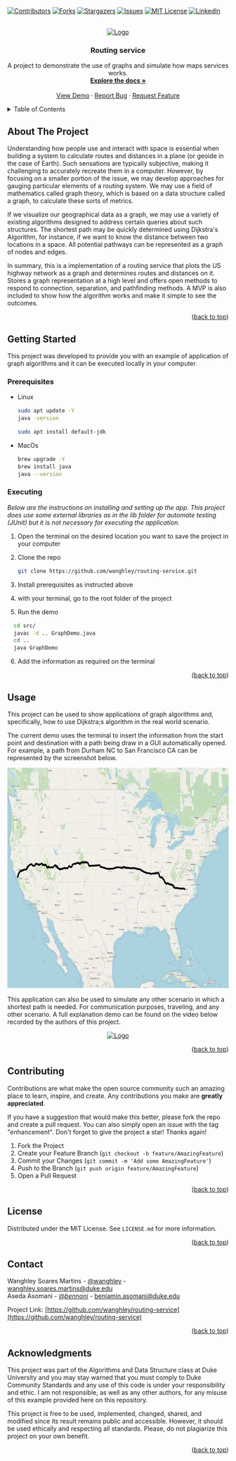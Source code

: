 <!-- Improved compatibility of back to top link: See: https://github.com/othneildrew/Best-README-Template/pull/73 -->
<a name="readme-top"></a>
<!--
*** Thanks for checking out the Best-README-Template. If you have a suggestion
*** that would make this better, please fork the repo and create a pull request
*** or simply open an issue with the tag "enhancement".
*** Don't forget to give the project a star!
*** Thanks again! Now go create something AMAZING! :D
-->



<!-- PROJECT SHIELDS -->
<!--
*** I'm using markdown "reference style" links for readability.
*** Reference links are enclosed in brackets [ ] instead of parentheses ( ).
*** See the bottom of this document for the declaration of the reference variables
*** for contributors-url, forks-url, etc. This is an optional, concise syntax you may use.
*** https://www.markdownguide.org/basic-syntax/#reference-style-links
-->
[![Contributors][contributors-shield]][contributors-url]
[![Forks][forks-shield]][forks-url]
[![Stargazers][stars-shield]][stars-url]
[![Issues][issues-shield]][issues-url]
[![MIT License][license-shield]][license-url]
[![LinkedIn][linkedin-shield]][linkedin-url]



<!-- PROJECT LOGO -->
<br />
<div align="center">
  <a href="https://github.com/wanghley/routing-system">
    <img src="images/logo.jpeg" alt="Logo" height="250">
  </a>

  <h3 align="center">Routing service</h3>

  <p align="center">
    A project to demonstrate the use of graphs and simulate how maps services works.
    <br />
    <a href="https://github.com/wanghley/routing-service"><strong>Explore the docs »</strong></a>
    <br />
    <br />
    <a href="https://github.com/wanghley/routing-service">View Demo</a>
    ·
    <a href="https://github.com/wanghley/routing-service/issues">Report Bug</a>
    ·
    <a href="https://github.com/wanghley/routing-service/issues">Request Feature</a>
  </p>
</div>



<!-- TABLE OF CONTENTS -->
<details>
  <summary>Table of Contents</summary>
  <ol>
    <li>
      <a href="#about-the-project">About The Project</a>
    </li>
    <li>
      <a href="#getting-started">Getting Started</a>
      <ul>
        <li><a href="#prerequisites">Prerequisites</a></li>
        <li><a href="#executing">Executing</a></li>
        <li><a href="#usage">Usage</a></li>
      </ul>
    </li>
    <li><a href="#contributing">Contributing</a></li>
    <li><a href="#license">License</a></li>
    <li><a href="#contact">Contact</a></li>
    <li><a href="#acknowledgments">Acknowledgments</a></li>
  </ol>
</details>



<!-- ABOUT THE PROJECT -->
## About The Project

Understanding how people use and interact with space is essential when building a system to calculate routes and distances in a plane (or geoide in the case of Earth). Such sensations are typically subjective, making it challenging to accurately recreate them in a computer. However, by focusing on a smaller portion of the issue, we may develop approaches for gauging particular elements of a routing system. We may use a field of mathematics called graph theory, which is based on a data structure called a graph, to calculate these sorts of metrics.

If we visualize our geographical data as a graph, we may use a variety of existing algorithms designed to address certain queries about such structures. The shortest path may be quickly determined using Dijkstra's Algorithm, for instance, if we want to know the distance between two locations in a space. All potential pathways can be represented as a graph of nodes and edges.

In summary, this is a implementation of a routing service that plots the US highway network as a graph and determines routes and distances on it. Stores a graph representation at a high level and offers open methods to respond to connection, separation, and pathfinding methods. A MVP is also included to show how the algorithm works and make it simple to see the outcomes.


<p align="right">(<a href="#readme-top">back to top</a>)</p>


## Getting Started

This project was developed to provide you with an example of application of graph algorithms and it can be executed locally in your computer.

### Prerequisites

* Linux
  ```sh
  sudo apt update -Y
  java -version
  ```
  ```sh
  sudo apt install default-jdk
  ```
* MacOs
  ```sh
  brew upgrade -Y
  brew install java
  java --version
  ```


### Executing

_Below are the instructions on installing and setting up the app. This project does use some external libraries as in the lib folder for automate testing (JUnit) but it is not necessary for executing the application._

1. Open the terminal on the desired location you want to save the project in your computer
2. Clone the repo
   ```sh
   git clone https://github.com/wanghley/routing-service.git
   ```
3. Install prerequisites as instructed above

4. with your terminal, go to the root folder of the project
5. Run the demo
 ```sh
   cd src/
   javac -d .. GraphDemo.java
   cd ..
   java GraphDemo
   ```
6. Add the information as required on the terminal

<p align="right">(<a href="#readme-top">back to top</a>)</p>



## Usage

This project can be used to show applications of graph algorithms and, specifically, how to use Dijkstra;s algorithm in the real world scenario.

The current demo uses the terminal to insert the information from the start point and destination with a path being draw in a GUI automatically opened. For example, a path from Durham NC to San Francisco CA can be represented by the screenshot below.
<div align="center">
<a href="https://github.com/wanghley/routing-system">
    <img src="images/result.png" alt="Logo" height="500">
  </a>
</div>

This application can also be used to simulate any other scenario in which a shortest path is needed. For communication purposes, traveling, and any other scenario. A full explanation demo can be found on the video below recorded by the authors of this project.

<div align="center">
<a href="https://www.youtube.com/watch?v=ELbJdmaFDi4">
    <img src="https://img.youtube.com/vi/ELbJdmaFDi4/0.jpg" alt="Logo">
  </a>
</div>

<p align="right">(<a href="#readme-top">back to top</a>)</p>



## Contributing

Contributions are what make the open source community such an amazing place to learn, inspire, and create. Any contributions you make are **greatly appreciated**.

If you have a suggestion that would make this better, please fork the repo and create a pull request. You can also simply open an issue with the tag "enhancement".
Don't forget to give the project a star! Thanks again!

1. Fork the Project
2. Create your Feature Branch (`git checkout -b feature/AmazingFeature`)
3. Commit your Changes (`git commit -m 'Add some AmazingFeature'`)
4. Push to the Branch (`git push origin feature/AmazingFeature`)
5. Open a Pull Request

<p align="right">(<a href="#readme-top">back to top</a>)</p>



<!-- LICENSE -->
## License

Distributed under the MIT License. See `LICENSE.md` for more information.

<p align="right">(<a href="#readme-top">back to top</a>)</p>



<!-- CONTACT -->
## Contact

Wanghley Soares Martins - [@wanghley](https://instagram.com/wanghley) - wanghley.soares.martins@duke.edu<br>
Aseda Asomani - [@_bennoni_](https://instagram.com/_bennoni_) - benjamin.asomani@duke.edu

Project Link: [https://github.com/wanghley/routing-service](https://github.com/wanghley/routing-service)

<p align="right">(<a href="#readme-top">back to top</a>)</p>



<!-- ACKNOWLEDGMENTS -->
## Acknowledgments

This project was part of the Algorithms and Data Structure class at Duke University and you may stay warned that you must comply to Duke Community Standards and any use of this code is under your responsibility and ethic. I am not responsible, as well as any other authors, for any misuse of this example provided here on this repository.

This project is free to be used, implemented, changed, shared, and modified since its result remains public and accessible. However, it should be used ethically and respecting all standards. Please, do not plagiarize this project on your own benefit.

<p align="right">(<a href="#readme-top">back to top</a>)</p>



<!-- MARKDOWN LINKS & IMAGES -->
<!-- https://www.markdownguide.org/basic-syntax/#reference-style-links -->
[contributors-shield]: https://img.shields.io/github/contributors/wanghley/routing-service.svg?style=for-the-badge
[contributors-url]: https://github.com/wanghley/routing-service/graphs/contributors
[forks-shield]: https://img.shields.io/github/forks/wanghley/routing-service.svg?style=for-the-badge
[forks-url]: https://github.com/wanghley/routing-service/network/members
[stars-shield]: https://img.shields.io/github/stars/wanghley/routing-service.svg?style=for-the-badge
[stars-url]: https://github.com/wanghley/routing-service/stargazers
[issues-shield]: https://img.shields.io/github/issues/wanghley/routing-service.svg?style=for-the-badge
[issues-url]: https://github.com/wanghley/routing-service/issues
[license-shield]: https://img.shields.io/github/license/wanghley/routing-service.svg?style=for-the-badge
[license-url]: https://github.com/wanghley/routing-service/blob/master/LICENSE.md
[linkedin-shield]: https://img.shields.io/badge/-LinkedIn-black.svg?style=for-the-badge&logo=linkedin&colorB=555
[linkedin-url]: https://linkedin.com/in/wanghley
[product-screenshot]: images/screenshot.png
[Next.js]: https://img.shields.io/badge/next.js-000000?style=for-the-badge&logo=nextdotjs&logoColor=white
[Next-url]: https://nextjs.org/
[React.js]: https://img.shields.io/badge/React-20232A?style=for-the-badge&logo=react&logoColor=61DAFB
[React-url]: https://reactjs.org/
[Vue.js]: https://img.shields.io/badge/Vue.js-35495E?style=for-the-badge&logo=vuedotjs&logoColor=4FC08D
[Vue-url]: https://vuejs.org/
[Angular.io]: https://img.shields.io/badge/Angular-DD0031?style=for-the-badge&logo=angular&logoColor=white
[Angular-url]: https://angular.io/
[Svelte.dev]: https://img.shields.io/badge/Svelte-4A4A55?style=for-the-badge&logo=svelte&logoColor=FF3E00
[Svelte-url]: https://svelte.dev/
[Laravel.com]: https://img.shields.io/badge/Laravel-FF2D20?style=for-the-badge&logo=laravel&logoColor=white
[Laravel-url]: https://laravel.com
[Bootstrap.com]: https://img.shields.io/badge/Bootstrap-563D7C?style=for-the-badge&logo=bootstrap&logoColor=white
[Bootstrap-url]: https://getbootstrap.com
[JQuery.com]: https://img.shields.io/badge/jQuery-0769AD?style=for-the-badge&logo=jquery&logoColor=white
[JQuery-url]: https://jquery.com 